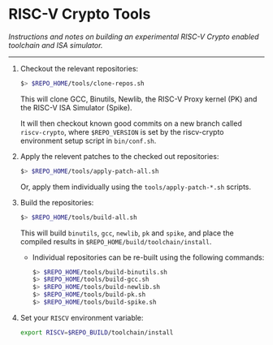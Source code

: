 
# RISC-V Crypto Tools

*Instructions and notes on building an experimental RISC-V Crypto enabled
toolchain and ISA simulator.*

---

1. Checkout the relevant repositories:
    ```sh
    $> $REPO_HOME/tools/clone-repos.sh
    ```
    This will clone GCC, Binutils, Newlib, the RISC-V Proxy kernel (PK)
    and the RISC-V ISA Simulator (Spike).

    It will then checkout known good commits on a new branch
    called `riscv-crypto`, where `$REPO_VERSION` is set
    by the riscv-crypto environment setup script in `bin/conf.sh`.

2. Apply the relevent patches to the checked out repositories:
    ```sh
    $> $REPO_HOME/tools/apply-patch-all.sh
    ```
    Or, apply them individually using the `tools/apply-patch-*.sh`
    scripts.



3. Build the repositories:
    ```sh
    $> $REPO_HOME/tools/build-all.sh
    ```
    This will build `binutils`, `gcc`, `newlib`, `pk` and `spike`,
    and place the compiled results in `$REPO_HOME/build/toolchain/install`.

   - Individual repositories can be re-built using the following
     commands:
     ```sh
     $> $REPO_HOME/tools/build-binutils.sh
     $> $REPO_HOME/tools/build-gcc.sh
     $> $REPO_HOME/tools/build-newlib.sh
     $> $REPO_HOME/tools/build-pk.sh
     $> $REPO_HOME/tools/build-spike.sh
     ```

4. Set your `RISCV` environment variable:
    ```sh
    export RISCV=$REPO_BUILD/toolchain/install
    ```

